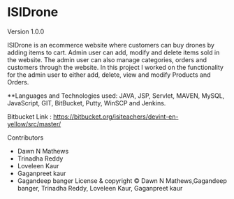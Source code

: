 # ISIDrone
Version 1.0.0

ISIDrone is an ecommerce website where customers can buy drones by adding items to cart. Admin user can add, modify and delete items sold in the website. The admin user can also manage categories, orders and customers through the website. In this project I worked on the functionality for the admin user to either add, delete, view and modify Products and Orders.

**Languages and Technologies used: JAVA, JSP, Servlet, MAVEN, MySQL, JavaScript, GIT, BitBucket, Putty, WinSCP and Jenkins.


Bitbucket Link : https://bitbucket.org/isiteachers/devint-en-yellow/src/master/

Contributors
- Dawn N Mathews
- Trinadha Reddy
- Loveleen Kaur
- Gaganpreet kaur
- Gagandeep banger
License & copyright
© Dawn N Mathews,Gagandeep banger, Trinadha Reddy, Loveleen Kaur, Gaganpreet kaur

